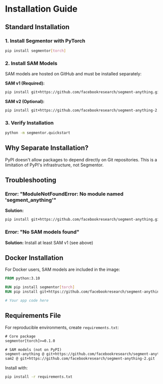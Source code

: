 # Installation Guide

## Standard Installation

### 1. Install Segmentor with PyTorch
```bash
pip install segmentor[torch]
```

### 2. Install SAM Models

SAM models are hosted on GitHub and must be installed separately:

**SAM v1 (Required):**
```bash
pip install git+https://github.com/facebookresearch/segment-anything.git
```

**SAM v2 (Optional):**
```bash
pip install git+https://github.com/facebookresearch/segment-anything-2.git
```

### 3. Verify Installation
```bash
python -m segmentor.quickstart
```

## Why Separate Installation?

PyPI doesn't allow packages to depend directly on Git repositories. This is a limitation of PyPI's infrastructure, not Segmentor.

## Troubleshooting

### Error: "ModuleNotFoundError: No module named 'segment_anything'"

**Solution:**
```bash
pip install git+https://github.com/facebookresearch/segment-anything.git
```

### Error: "No SAM models found"

**Solution:** Install at least SAM v1 (see above)

## Docker Installation

For Docker users, SAM models are included in the image:
```dockerfile
FROM python:3.10

RUN pip install segmentor[torch]
RUN pip install git+https://github.com/facebookresearch/segment-anything.git

# Your app code here
```

## Requirements File

For reproducible environments, create `requirements.txt`:
```txt
# Core package
segmentor[torch]>=0.1.0

# SAM models (not on PyPI)
segment-anything @ git+https://github.com/facebookresearch/segment-anything.git
sam2 @ git+https://github.com/facebookresearch/segment-anything-2.git
```

Install with:
```bash
pip install -r requirements.txt
```